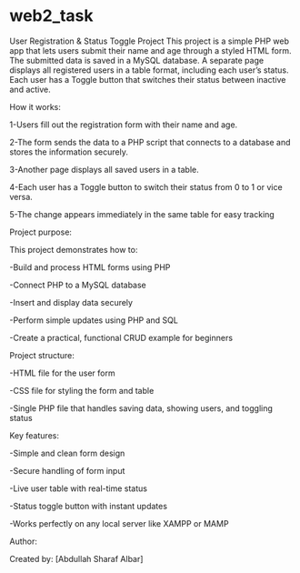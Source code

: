  # web2_task
 User Registration & Status Toggle Project
This project is a simple PHP web app that lets users submit their name and age through a styled HTML form. The submitted data is saved in a MySQL database. A separate page displays all registered users in a table format, including each user’s status. Each user has a Toggle button that switches their status between inactive and active.

 How it works:
 
1-Users fill out the registration form with their name and age.

2-The form sends the data to a PHP script that connects to a database and stores the information securely.

3-Another page displays all saved users in a table.

4-Each user has a Toggle button to switch their status from 0 to 1 or vice versa.

5-The change appears immediately in the same table for easy tracking

Project purpose:

This project demonstrates how to:

-Build and process HTML forms using PHP

-Connect PHP to a MySQL database

-Insert and display data securely

-Perform simple updates using PHP and SQL

-Create a practical, functional CRUD example for beginners

 Project structure:
 
-HTML file for the user form

-CSS file for styling the form and table

-Single PHP file that handles saving data, showing users, and toggling status

 Key features:
 
-Simple and clean form design

-Secure handling of form input

-Live user table with real-time status

-Status toggle button with instant updates

-Works perfectly on any local server like XAMPP or MAMP

 Author:
 
Created by: [Abdullah Sharaf Albar]
